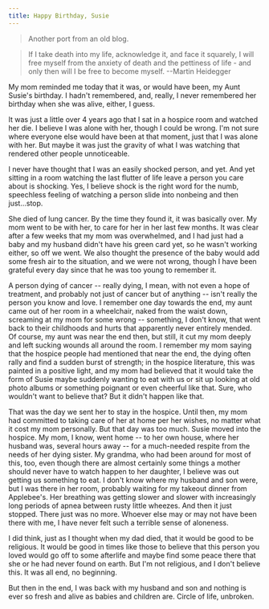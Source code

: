 ```yaml
---
title: Happy Birthday, Susie
---
```


> Another port from an old blog.

> If I take death into my life, acknowledge it, and face it squarely, I will free myself from the anxiety of death and the pettiness of life - and only then will I be free to become myself. --Martin Heidegger

My mom reminded me today that it was, or would have been, my Aunt Susie's birthday. I hadn't remembered, and, really, I never remembered her birthday when she was alive, either, I guess.

It was just a little over 4 years ago that I sat in a hospice room and watched her die. I believe I was alone with her, though I could be wrong. I'm not sure where everyone else would have been at that moment, just that I was alone with her.  But maybe it was just the gravity of what I was watching that rendered other people unnoticeable.

I never have thought that I was an easily shocked person, and yet. And yet sitting in a room watching the last flutter of life leave a person you care about is shocking. Yes, I believe shock is the right word for the numb, speechless feeling of watching a person slide into nonbeing and then just...stop. 

She died of lung cancer. By the time they found it, it was basically over. My mom went to be with her, to care for her in her last few months. It was clear after a few weeks that my mom was overwhelmed, and I had just had a baby and my husband didn't have his green card yet, so he wasn't working either, so off we went. We also thought the presence of the baby would add some fresh air to the situation, and we were not wrong, though I have been grateful every day since that he was too young to remember it. 

A person dying of cancer -- really dying, I mean, with not even a hope of treatment, and probably not just of cancer but of anything -- isn't really the person you know and love. I remember one day towards the end, my aunt came out of her room in a wheelchair, naked from the waist down, screaming at my mom for some wrong -- something, I don't know, that went back to their childhoods and hurts that apparently never entirely mended. Of course, my aunt was near the end then, but still, it cut my mom deeply and left sucking wounds all around the room. I remember my mom saying that the hospice people had mentioned that near the end, the dying often rally and find a sudden burst of strength; in the hospice literature, this was painted in a positive light, and my mom had believed that it would take the form of Susie maybe suddenly wanting to eat with us or sit up looking at old photo albums or something poignant or even cheerful like that. Sure, who wouldn't want to believe that? But it didn't happen like that. 

That was the day we sent her to stay in the hospice. Until then, my mom had committed to taking care of her at home per her wishes, no matter what it cost my mom personally. But that day was too much. Susie moved into the hospice. My mom, I know, went home -- to her own house, where her husband was, several hours away -- for a much-needed respite from the needs of her dying sister. My grandma, who had been around for most of this, too, even though there are almost certainly some things a mother should never have to watch happen to her daughter, I believe was out getting us something to eat. I don't know where my husband and son were, but I was there in her room, probably waiting for my takeout dinner from Applebee's.  Her breathing was getting slower and slower with increasingly long periods of apnea between rusty little wheezes.  And then it just stopped. There just was no more. Whoever else may or may not have been there with me, I have never felt such a terrible sense of aloneness.

I did think, just as I thought when my dad died, that it would be good to be religious. It would be good in times like those to believe that this person you loved would go off to some afterlife and maybe find some peace there that she or he had never found on earth. But I'm not religious, and I don't believe this. It was all end, no beginning.

But then in the end, I was back with my husband and son and nothing is ever so fresh and alive as babies and children are. Circle of life, unbroken.